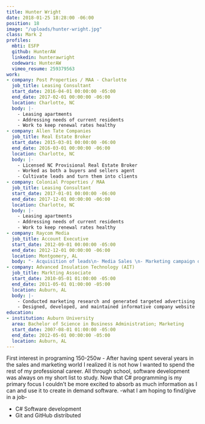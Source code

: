 ```yaml
---
title: Hunter Wright
date: 2018-01-25 18:28:00 -06:00
position: 18
image: "/uploads/hunter-wright.jpg"
class: Mark 2
profiles:
  mbti: ESFP
  github: HunterAW
  linkedin: hunterawright
  codewars: HunterAW
  vimeo_resume: 259379563
work:
- company: Post Properties / MAA - Charlotte
  job_title: Leasing Consultant
  start_date: 2016-04-01 00:00:00 -05:00
  end_date: 2017-02-01 00:00:00 -06:00
  location: Charlotte, NC
  body: |-
    - Leasing apartments
    - Addressing needs of current residents
    - Work to keep renewal rates healthy
- company: Allen Tate Companies
  job_title: Real Estate Broker
  start_date: 2015-03-01 00:00:00 -06:00
  end_date: 2016-03-01 00:00:00 -06:00
  location: Charlotte, NC
  body: |-
    - Licensed NC Provisional Real Estate Broker
    - Worked as both a buyers and sellers agent
    - Cultivate leads and turn them into clients
- company: Colonial Properties / MAA
  job_title: Leasing Consultant
  start_date: 2017-01-01 00:00:00 -06:00
  end_date: 2017-12-01 00:00:00 -06:00
  location: Charlotte, NC
  body: |-
    - Leasing apartments
    - Addressing needs of current residents
    - Work to keep renewal rates healthy
- company: Raycom Media
  job_title: Account Executive
  start_date: 2012-09-01 00:00:00 -05:00
  end_date: 2012-12-01 00:00:00 -06:00
  location: Montgomery, AL
  body: "- Acquisition of leads\n- Media Sales \n- Marketing campaign development"
- company: Advanced Insulation Technology (AIT)
  job_title: Markting Associate
  start_date: 2010-05-01 01:00:00 -05:00
  end_date: 2011-05-01 01:00:00 -05:00
  location: Auburn, AL
  body: |-
    - Conducted marketing research and generated targeted advertising
    - Designed, developed, and maintained informative company website
education:
- institution: Auburn University
  area: Bachelor of Science in Business Administration; Marketing
  start_date: 2007-08-01 01:00:00 -05:00
  end_date: 2012-05-01 00:00:00 -05:00
  location: Auburn, AL
---
```


First interest in programing 150-250w - After having spent several years in the sales and marketing world I realized it is not how I wanted to spend the rest of my professional career. All through school, software development was always on my short list to study. Now that C# programming is my primary focus I couldn't be more excited to absorb as much information as I can and use it to create in demand software. -what I am hoping to find/give in a job-

- C# Software development
- Git and GitHub distributed